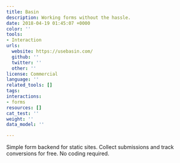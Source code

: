 ```yaml
---
title: Basin
description: Working forms without the hassle.
date: 2018-04-19 01:45:07 +0000
color: ''
tools:
- Interaction
urls:
  website: https://usebasin.com/
  github: ''
  twitter: ''
  other: ''
license: Commercial
language: ''
related_tools: []
tags:
interactions:
- forms
resources: []
cat_test: ''
weight: ''
data_model: ''

---
```

Simple form backend for static sites. Collect submissions and track conversions for free. No coding required.